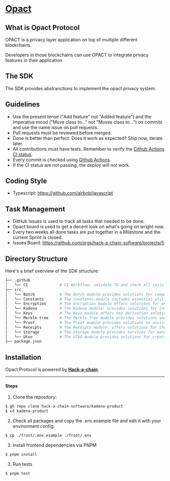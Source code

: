 [Opact](https://www.opact.io)
==========

## What is Opact Protocol
OPACT is a privacy layer application on top of multiple different blockchains.

Developers in those blockchains can use OPACT to integrate privacy features in their application

## The SDK
The SDK provides abstranctions to implement the opact privacy system.

## Guidelines
* Use the present tense ("Add feature" not "Added feature") and the imperative mood ("Move class to..." not "Moves class to...") on commits and use the name issue on pull requests.
* Pull requests must be reviewed before merged.
* Done is better than perfect. Does it work as expected? Ship now, iterate later.
* All contributions must have tests. Remember to verify the [Github Actions CI status](https://github.com/opact-protocol/sdk/actions/workflows/CI.yaml).
* Every commit is checked using [Github Actions](https://github.com/opact-protocol/sdk/actions).
* If the CI status are not passing, the deploy will not work.

## Coding Style
- Typescript: https://github.com/airbnb/javascript

## Task Management
* GitHub Issues is used to track all tasks that needed to be done.
* Opact board is used to get a decent look on what's going on wright now.
* Every two weeks all done tasks are put together in a Milestone and the current Sprint is closed.
* Issues Board: https://github.com/orgs/hack-a-chain-software/projects/5

## Directory Structure
Here's a brief overview of the SDK structure:

```bash
├── .github
│   └── CI              # CI Workflow: validate TS and check all tests 
├── src
│   └── Batch           # The Batch module provides solutions for composing transactions related to withdrawals or deposits.
│   └── Constants       # The Constants module includes essential utilities such as base token definitions, and constants for Merkle tree.
│   └── Encryption      # The Encryption module offers solutions for encryption tasks, including functions for both decryption and encryption.
│   └── Kadena          # The Kadena module: provides solutions for interacting with the Kadena blockchain like: creating deposit and withdrawal transactions
│   └── Keys            # The Keys module offers key derivation solutions to generate wallets compatible with opact protocol
│   └── Merkle-tree     # The Merkle Tree module provides solutions and services for constructing a valid Merkle tree by retrieving each leaf from the indexer
│   └── Proof           # The Proof module provides solutions to assist in generating proofs for the Opact circuit
│   └── Receipts        # The Receipts module: offers solutions for the creation and encryption of receipts
│   └── Storage         # The Storage module provides services for managing cached data, such as persisting wallet login or caching UTXOs
│   └── Utxo            # The UTXO module provides solutions for creating UTXOs essential for utilizing the Opact protocol
├── package.json
```

## Installation
Opact Protocol is powered by [**Hack-a-chain**](https://hackachain.io/).

-----------------

#### Steps
1) Clone the repository:
```bash
$ gh repo clone hack-a-chain-software/kadena-product
$ cd kadena-product
```

2) Check all packages and copy the .env.example file and edit it with your environment config:
```bash
$ cp ./front/.env.example ./front/.env
```

3) Install frontend dependencies via PNPM
```bash
$ pnpm install
```

3) Run tests
```bash
$ pnpm test
```
